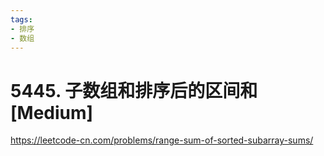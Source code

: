 ```yaml
---
tags:
- 排序
- 数组
---
```


# 5445. 子数组和排序后的区间和 [Medium]

<https://leetcode-cn.com/problems/range-sum-of-sorted-subarray-sums/>
